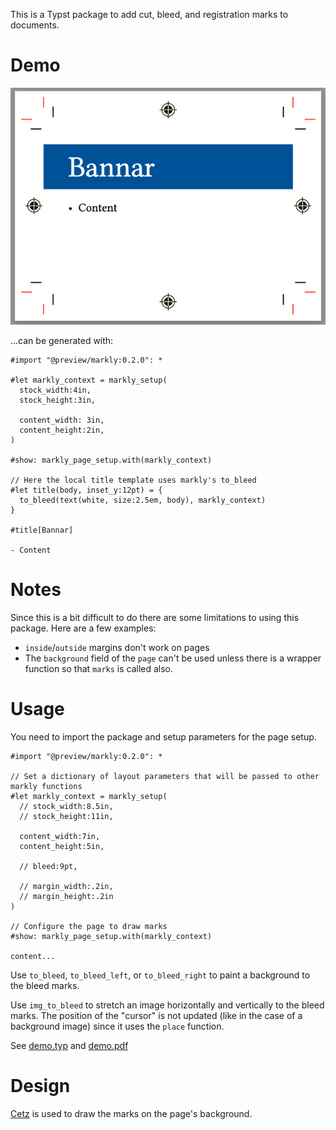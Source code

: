This is a Typst package to add cut, bleed, and registration marks to documents.

# Demo

![Markly Demo](img.png)

...can be generated with:

```typst
#import "@preview/markly:0.2.0": *

#let markly_context = markly_setup(
  stock_width:4in,
  stock_height:3in,

  content_width: 3in,
  content_height:2in,
)

#show: markly_page_setup.with(markly_context)

// Here the local title template uses markly's to_bleed
#let title(body, inset_y:12pt) = {
  to_bleed(text(white, size:2.5em, body), markly_context)
}

#title[Bannar]

- Content
```


# Notes

Since this is a bit difficult to do there are some limitations to using this package.  Here are a few examples:

* `inside`/`outside` margins don't work on pages
* The `background` field of the `page` can't be used unless there is a wrapper function so that `marks` is called also.

# Usage

You need to import the package and setup parameters for the page setup.


```typst
#import "@preview/markly:0.2.0": *

// Set a dictionary of layout parameters that will be passed to other markly functions
#let markly_context = markly_setup(
  // stock_width:8.5in,
  // stock_height:11in,

  content_width:7in,
  content_height:5in,

  // bleed:9pt,

  // margin_width:.2in,
  // margin_height:.2in
)

// Configure the page to draw marks
#show: markly_page_setup.with(markly_context)

content...

```

Use `to_bleed`, `to_bleed_left`, or `to_bleed_right` to paint a background to the bleed marks.

Use `img_to_bleed` to stretch an image horizontally and vertically to the bleed marks.  The position of the "cursor" is not updated (like in the case of a background image) since it uses the `place` function.

See [demo.typ](demo.typ) and [demo.pdf](demo.pdf)

# Design

[Cetz](https://github.com/cetz-package/cetz) is used to draw the marks on the page's background.
